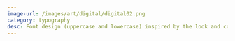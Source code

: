 ```yaml
---
image-url: /images/art/digital/digital02.png
category: typography
desc: Font design (uppercase and lowercase) inspired by the look and color palette of metro maps, created by editing the Gilbert font in a vector graphics environment
---
```

